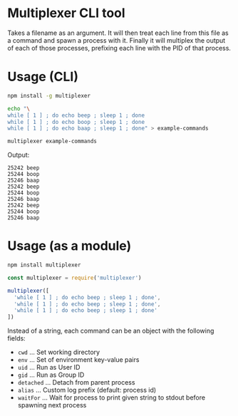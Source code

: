 # Multiplexer CLI tool

Takes a filename as an argument. It will then treat each line from this file as a command and spawn a process with it. Finally it will multiplex the output of each of those processes, prefixing each line with the PID of that process.

# Usage (CLI)

``` sh
npm install -g multiplexer
```

``` sh
echo "\
while [ 1 ] ; do echo beep ; sleep 1 ; done
while [ 1 ] ; do echo boop ; sleep 1 ; done
while [ 1 ] ; do echo baap ; sleep 1 ; done" > example-commands

multiplexer example-commands
```

Output:

```
25242 beep
25244 boop
25246 baap
25242 beep
25244 boop
25246 baap
25242 beep
25244 boop
25246 baap
```

# Usage (as a module)

``` sh
npm install multiplexer
```

``` js
const multiplexer = require('multiplexer')

multiplexer([
  'while [ 1 ] ; do echo beep ; sleep 1 ; done',
  'while [ 1 ] ; do echo beep ; sleep 1 ; done',
  'while [ 1 ] ; do echo beep ; sleep 1 ; done'
])
```

Instead of a string, each command can be an object with the following fields:

* `cwd` ... Set working directory
* `env` ... Set of environment key-value pairs
* `uid` ... Run as User ID
* `gid` ... Run as Group ID
* `detached` ... Detach from parent process
* `alias` ... Custom log prefix (default: process id)
* `waitFor` ... Wait for process to print given string to stdout before spawning next process
